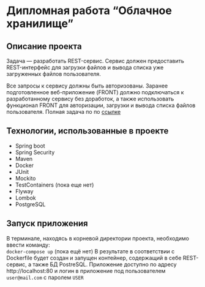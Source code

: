 # Дипломная работа “Облачное хранилище”

## Описание проекта
Задача — разработать REST-сервис. Сервис должен предоставить REST-интерфейс для загрузки файлов и вывода списка уже загруженных файлов пользователя.

Все запросы к сервису должны быть авторизованы. Заранее подготовленное веб-приложение (FRONT) должно подключаться к разработанному сервису без доработок, а также использовать функционал FRONT для авторизации, загрузки и вывода списка файлов пользователя.
Полная задача по по [ссылке](https://github.com/netology-code/jd-homeworks/blob/master/diploma/cloudservice.md)

## Технологии, использованные в проекте
- Spring boot
- Spring Security
- Maven
- Docker
- JUnit
- Mockito 
- TestContainers (пока еще нет)
- Flyway
- Lombok
- PostgreSQL

## Запуск приложения
В терминале, находясь в корневой директории проекта, необходимо ввести команду:  
```docker-compose up``` (пока ещё нет)
В результате в соответствии с Dockerfile будет создан и запущен контейнер, содержащий в себе REST-сервис,
а также БД PostreSQL. 
Приложение доступно по адресу http://localhost:80 и логин в приложение под пользователем `user@mail.com` c паролем `USER` 